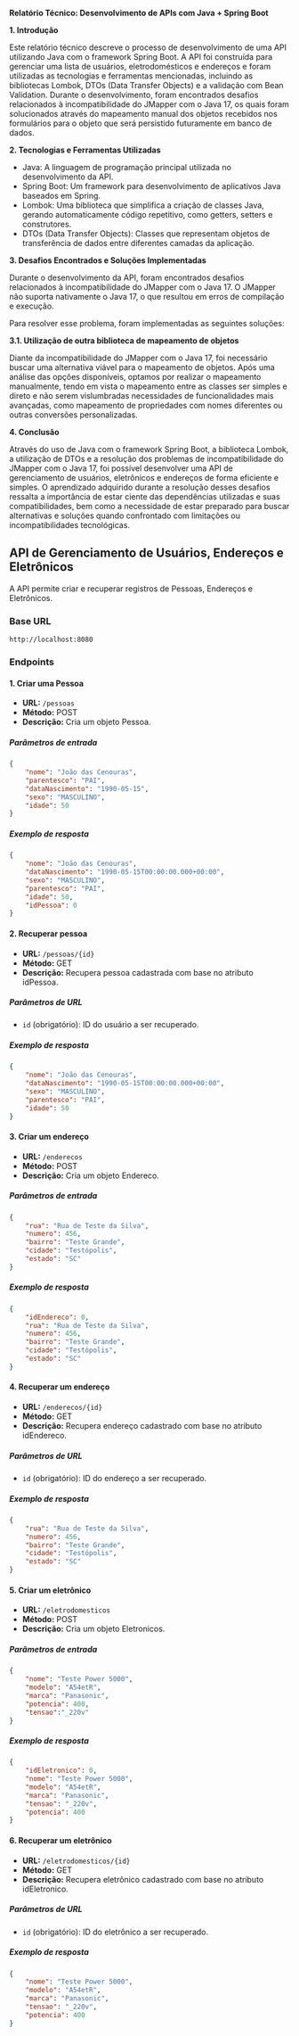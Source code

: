 **Relatório Técnico: Desenvolvimento de APIs com Java + Spring Boot**

**1. Introdução**

Este relatório técnico descreve o processo de desenvolvimento de uma API utilizando Java com o framework Spring Boot. A API foi construída para gerenciar uma lista de usuários, eletrodomésticos e endereços e foram utilizadas as tecnologias e ferramentas mencionadas, incluindo as bibliotecas Lombok, DTOs (Data Transfer Objects) e a validação com Bean Validation. Durante o desenvolvimento, foram encontrados desafios relacionados à incompatibilidade do JMapper com o Java 17, os quais foram solucionados através do mapeamento manual dos objetos recebidos nos formulários para o objeto que será persistido futuramente em banco de dados.


**2. Tecnologias e Ferramentas Utilizadas**

- Java: A linguagem de programação principal utilizada no desenvolvimento da API.
- Spring Boot: Um framework para desenvolvimento de aplicativos Java baseados em Spring.
- Lombok: Uma biblioteca que simplifica a criação de classes Java, gerando automaticamente código repetitivo, como getters, setters e construtores.
- DTOs (Data Transfer Objects): Classes que representam objetos de transferência de dados entre diferentes camadas da aplicação.

**3. Desafios Encontrados e Soluções Implementadas**

Durante o desenvolvimento da API, foram encontrados desafios relacionados à incompatibilidade do JMapper com o Java 17. O JMapper não suporta nativamente o Java 17, o que resultou em erros de compilação e execução.

Para resolver esse problema, foram implementadas as seguintes soluções:

**3.1. Utilização de outra biblioteca de mapeamento de objetos**

Diante da incompatibilidade do JMapper com o Java 17, foi necessário buscar uma alternativa viável para o mapeamento de objetos. Após uma análise das opções disponíveis, optamos por realizar o mapeamento manualmente, tendo em vista o mapeamento entre as classes ser simples e direto e não serem vislumbradas necessidades de funcionalidades mais avançadas, como mapeamento de propriedades com nomes diferentes ou outras conversões personalizadas.


**4. Conclusão**

Através do uso de Java com o framework Spring Boot, a biblioteca Lombok, a utilização de DTOs e a resolução dos problemas de incompatibilidade do JMapper com o Java 17, foi possível desenvolver uma API de gerenciamento de usuários, eletrônicos e endereços de forma eficiente e simples. 
O aprendizado adquirido durante a resolução desses desafios ressalta a importância de estar ciente das dependências utilizadas e suas compatibilidades, bem como a necessidade de estar preparado para buscar alternativas e soluções quando confrontado com limitações ou incompatibilidades tecnológicas.


## API de Gerenciamento de Usuários, Endereços e Eletrônicos

A API permite criar e recuperar registros de Pessoas, Endereços e Eletrônicos.

### Base URL
`http://localhost:8080`

### Endpoints

#### 1. Criar uma Pessoa

- **URL:** `/pessoas`
- **Método:** POST
- **Descrição:** Cria um objeto Pessoa.

##### Parâmetros de entrada
```json
{
    "nome": "João das Cenouras",
    "parentesco": "PAI",
    "dataNascimento": "1990-05-15",
    "sexo": "MASCULINO",    
    "idade": 50    
}
```

##### Exemplo de resposta
```json
{
    "nome": "João das Cenouras",
    "dataNascimento": "1990-05-15T00:00:00.000+00:00",
    "sexo": "MASCULINO",
    "parentesco": "PAI",
    "idade": 50,
    "idPessoa": 0
}

```

#### 2. Recuperar pessoa

- **URL:** `/pessoas/{id}`
- **Método:** GET
- **Descrição:** Recupera pessoa cadastrada com base no atributo idPessoa.

##### Parâmetros de URL
- `id` (obrigatório): ID do usuário a ser recuperado.

##### Exemplo de resposta
```json
{
    "nome": "João das Cenouras",
    "dataNascimento": "1990-05-15T00:00:00.000+00:00",
    "sexo": "MASCULINO",
    "parentesco": "PAI",
    "idade": 50
}
```

#### 3. Criar um endereço
- **URL:** `/enderecos`
- **Método:** POST
- **Descrição:** Cria um objeto Endereco.

##### Parâmetros de entrada
```json
{
    "rua": "Rua de Teste da Silva",
    "numero": 456,
    "bairro": "Teste Grande",
    "cidade": "Testópolis",
    "estado": "SC"
}
```

##### Exemplo de resposta
```json
{
    "idEndereco": 0,
    "rua": "Rua de Teste da Silva",
    "numero": 456,
    "bairro": "Teste Grande",
    "cidade": "Testópolis",
    "estado": "SC"
}
```

#### 4. Recuperar um endereço
- **URL:** `/enderecos/{id}`
- **Método:** GET
- **Descrição:** Recupera endereço cadastrado com base no atributo idEndereco.

##### Parâmetros de URL
- `id` (obrigatório): ID do endereço a ser recuperado.

##### Exemplo de resposta
```json
{
    "rua": "Rua de Teste da Silva",
    "numero": 456,
    "bairro": "Teste Grande",
    "cidade": "Testópolis",
    "estado": "SC"
}
```


#### 5. Criar um eletrônico

- **URL:** `/eletrodomesticos`
- **Método:** POST
- **Descrição:** Cria um objeto Eletronicos.

##### Parâmetros de entrada
```json
{
    "nome": "Teste Power 5000",
    "modelo": "A54etR",
    "marca": "Panasonic", 
    "potencia": 400,    
    "tensao":"_220v"
}
```

##### Exemplo de resposta
```json
{
    "idEletronico": 0,
    "nome": "Teste Power 5000",
    "modelo": "A54etR",
    "marca": "Panasonic",
    "tensao": "_220v",
    "potencia": 400
}
```

#### 6. Recuperar um eletrônico
- **URL:** `/eletrodomesticos/{id}`
- **Método:** GET
- **Descrição:** Recupera eletrônico cadastrado com base no atributo idEletronico.

##### Parâmetros de URL
- `id` (obrigatório): ID do eletrônico a ser recuperado.

##### Exemplo de resposta
```json
{
    "nome": "Teste Power 5000",
    "modelo": "A54etR",
    "marca": "Panasonic",
    "tensao": "_220v",
    "potencia": 400
}
```

